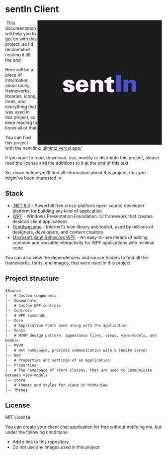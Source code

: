 # sentIn Client

<img src="./Source/Images/sentInFull.png" width="400" align="right"><img>
This documentation will help you to get on with 
this project, so I'd recommend reading it till the end

Here will be a piece of information about tools, frameworks, 
libraries, icons, fonts, and everything that was used in this project, so keep reading to know all of that

You can find this project with the next link: 
[uimintz.vercel.app/](https://uimintz.vercel.app/portfolio/sentIn)


If you want to read, download, use, modify or distribute this project, please read the license
and the additions to it at the end of this text

So, down below you'll find all information about this project, that you might've been interested in

## Stack

- [.NET 6.0](https://dotnet.microsoft.com/) - Powerfull free cross-platform open-source developer platform for building any kind of application
- [WPF](https://docs.microsoft.com/en-us/visualstudio/designers/getting-started-with-wpf) - Windows Presentation Foundation. UI framework that creates desktop client applications
- [FontAwesome](https://fontawesome.com/) - Internet's icon library and toolkit, used by millions of designers, developers, and content creators
- [Microsoft Xaml Behaviors WPF]( ) - An easy-to-use means of adding common and reusable interactivity for WPF applications with minimal code

You can also view the dependencies and source folders to find all the frameworks, fonts, and images, that were used in this project


## Project structure

    $Source
    |   # Custom components
    |-- Components
    |   # Custom WPF controls
    |-- Controls
    |   # WPF Commands
    |-- Core
    |   # Application Fonts used along with the application
    |-- Fonts
    |   # MVVM design pattern, appearance files, views, view-models, and models
    |-- MVVM
    |   # Net namespace, provides communication with a remote server
    |-- Net
    |   # Properties and settings of an application
    |-- Properties
    |   # The namespace of store classes, that are used to communicate between view-models
    |-- Store
    |   # Themes and styles for views in MVVM/View
    |-- Themes


## License

MIT License

You can create your client chat application for free without notifying me, but under the following conditions:

- Add a link to this repository
- Do not use any images used in this project


